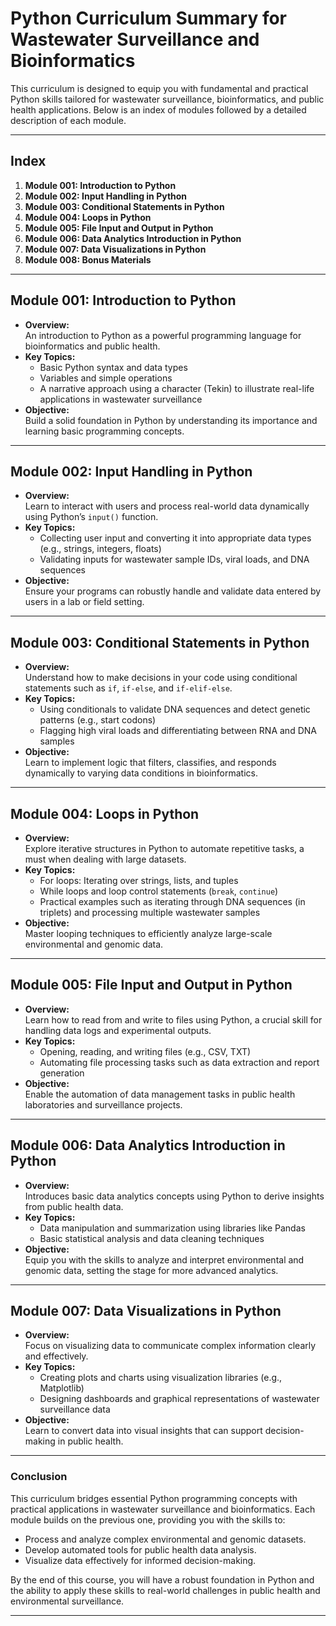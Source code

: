 # Python Curriculum Summary for Wastewater Surveillance and Bioinformatics

This curriculum is designed to equip you with fundamental and practical Python skills tailored for wastewater surveillance, bioinformatics, and public health applications. Below is an index of modules followed by a detailed description of each module.

---

## **Index**

1. **Module 001: Introduction to Python**
2. **Module 002: Input Handling in Python**
3. **Module 003: Conditional Statements in Python**
4. **Module 004: Loops in Python**
5. **Module 005: File Input and Output in Python**
6. **Module 006: Data Analytics Introduction in Python**
7. **Module 007: Data Visualizations in Python**
8. **Module 008: Bonus Materials**

---

## **Module 001: Introduction to Python**

- **Overview:**  
  An introduction to Python as a powerful programming language for bioinformatics and public health.  
- **Key Topics:**  
  - Basic Python syntax and data types  
  - Variables and simple operations  
  - A narrative approach using a character (Tekin) to illustrate real-life applications in wastewater surveillance  
- **Objective:**  
  Build a solid foundation in Python by understanding its importance and learning basic programming concepts.

---

## **Module 002: Input Handling in Python**

- **Overview:**  
  Learn to interact with users and process real-world data dynamically using Python’s `input()` function.  
- **Key Topics:**  
  - Collecting user input and converting it into appropriate data types (e.g., strings, integers, floats)  
  - Validating inputs for wastewater sample IDs, viral loads, and DNA sequences  
- **Objective:**  
  Ensure your programs can robustly handle and validate data entered by users in a lab or field setting.

---

## **Module 003: Conditional Statements in Python**

- **Overview:**  
  Understand how to make decisions in your code using conditional statements such as `if`, `if-else`, and `if-elif-else`.  
- **Key Topics:**  
  - Using conditionals to validate DNA sequences and detect genetic patterns (e.g., start codons)  
  - Flagging high viral loads and differentiating between RNA and DNA samples  
- **Objective:**  
  Learn to implement logic that filters, classifies, and responds dynamically to varying data conditions in bioinformatics.

---

## **Module 004: Loops in Python**

- **Overview:**  
  Explore iterative structures in Python to automate repetitive tasks, a must when dealing with large datasets.  
- **Key Topics:**  
  - For loops: Iterating over strings, lists, and tuples  
  - While loops and loop control statements (`break`, `continue`)  
  - Practical examples such as iterating through DNA sequences (in triplets) and processing multiple wastewater samples  
- **Objective:**  
  Master looping techniques to efficiently analyze large-scale environmental and genomic data.

---

## **Module 005: File Input and Output in Python**

- **Overview:**  
  Learn how to read from and write to files using Python, a crucial skill for handling data logs and experimental outputs.  
- **Key Topics:**  
  - Opening, reading, and writing files (e.g., CSV, TXT)  
  - Automating file processing tasks such as data extraction and report generation  
- **Objective:**  
  Enable the automation of data management tasks in public health laboratories and surveillance projects.

---

## **Module 006: Data Analytics Introduction in Python**

- **Overview:**  
  Introduces basic data analytics concepts using Python to derive insights from public health data.  
- **Key Topics:**  
  - Data manipulation and summarization using libraries like Pandas  
  - Basic statistical analysis and data cleaning techniques  
- **Objective:**  
  Equip you with the skills to analyze and interpret environmental and genomic data, setting the stage for more advanced analytics.

---

## **Module 007: Data Visualizations in Python**

- **Overview:**  
  Focus on visualizing data to communicate complex information clearly and effectively.  
- **Key Topics:**  
  - Creating plots and charts using visualization libraries (e.g., Matplotlib)  
  - Designing dashboards and graphical representations of wastewater surveillance data  
- **Objective:**  
  Learn to convert data into visual insights that can support decision-making in public health.

---


### **Conclusion**

This curriculum bridges essential Python programming concepts with practical applications in wastewater surveillance and bioinformatics. Each module builds on the previous one, providing you with the skills to:
- Process and analyze complex environmental and genomic datasets.
- Develop automated tools for public health data analysis.
- Visualize data effectively for informed decision-making.

By the end of this course, you will have a robust foundation in Python and the ability to apply these skills to real-world challenges in public health and environmental surveillance.

---


